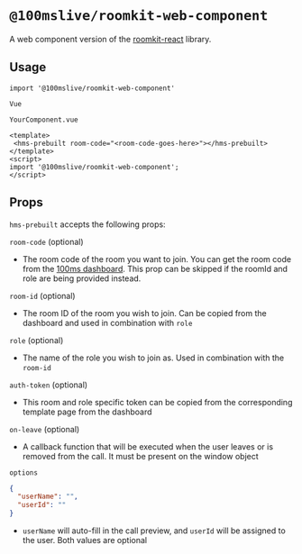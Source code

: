 # `@100mslive/roomkit-web-component`

A web component version of the [roomkit-react](https://www.100ms.live/docs/javascript/v2/quickstart/prebuilt-quickstart) library.

## Usage

```
import '@100mslive/roomkit-web-component'

Vue

YourComponent.vue

<template>
 <hms-prebuilt room-code="<room-code-goes-here>"></hms-prebuilt>
</template>
<script>
import '@100mslive/roomkit-web-component';
</script>
```

## Props

`hms-prebuilt` accepts the following props:

`room-code` (optional)

- The room code of the room you want to join. You can get the room code from the [100ms dashboard](https://dashboard.100ms.live). This prop can be skipped if the roomId and role are being provided instead.

`room-id` (optional)

- The room ID of the room you wish to join. Can be copied from the dashboard and used in combination with `role`

`role` (optional)

- The name of the role you wish to join as. Used in combination with the `room-id`

`auth-token` (optional)

- This room and role specific token can be copied from the corresponding template page from the dashboard

`on-leave` (optional)

- A callback function that will be executed when the user leaves or is removed from the call. It must be present on the window object

`options`

```json
{
  "userName": "",
  "userId": ""
}
```

- `userName` will auto-fill in the call preview, and `userId` will be assigned to the user. Both values are optional
